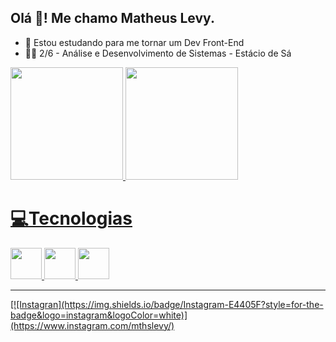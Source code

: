 ## Olá 👋! Me chamo Matheus Levy.

- 📘 Estou estudando para me tornar um Dev Front-End
- 👨‍💻 2/6 - Análise e Desenvolvimento de Sistemas - Estácio de Sá


<div>
  <a href="https://github.com/mthslevy">
  <img height="180em" src="https://github-readme-stats.vercel.app/api?username=mthslevy&theme=radical">
  <img height="180em" src="https://github-readme-stats.vercel.app/api/top-langs/?username=mthslevy&theme=radical">
</div>

<h1>💻Tecnologias</h1>
  <div>
     <img width="50px"  src="https://cdn.jsdelivr.net/gh/devicons/devicon/icons/html5/html5-original.svg">
     <img width="50px"  src="https://cdn.jsdelivr.net/gh/devicons/devicon/icons/css3/css3-original.svg">
     <img width="50px"  src="https://cdn.jsdelivr.net/gh/devicons/devicon/icons/javascript/javascript-original.svg">
  </div>

  <hr>
[![Instagran](https://img.shields.io/badge/Instagram-E4405F?style=for-the-badge&logo=instagram&logoColor=white)](https://www.instagram.com/mthslevy/)
  

